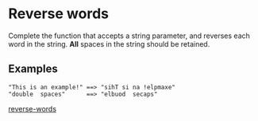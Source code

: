 # Reverse words

Complete the function that accepts a string parameter, and reverses each word in the string. **All** spaces in the string should be retained.

## Examples
```
"This is an example!" ==> "sihT si na !elpmaxe"
"double  spaces"      ==> "elbuod  secaps"
```


[reverse-words](https://www.codewars.com/kata/5259b20d6021e9e14c0010d4)
